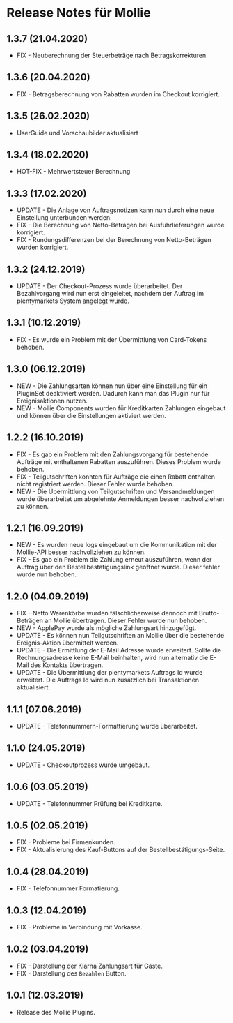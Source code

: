 # Release Notes für Mollie

## 1.3.7 (21.04.2020)

- FIX - Neuberechnung der Steuerbeträge nach Betragskorrekturen. 

## 1.3.6 (20.04.2020)

- FIX - Betragsberechnung von Rabatten wurden im Checkout korrigiert. 

## 1.3.5 (26.02.2020)

- UserGuide und Vorschaubilder aktualisiert

## 1.3.4 (18.02.2020)

- HOT-FIX - Mehrwertsteuer Berechnung

## 1.3.3 (17.02.2020)

- UPDATE - Die Anlage von Auftragsnotizen kann nun durch eine neue Einstellung unterbunden werden.
- FIX - Die Berechnung von Netto-Beträgen bei Ausfuhrlieferungen wurde korrigiert.
- FIX - Rundungsdifferenzen bei der Berechnung von Netto-Beträgen wurden korrigiert.

## 1.3.2 (24.12.2019)

- UPDATE - Der Checkout-Prozess wurde überarbeitet. Der Bezahlvorgang wird nun erst eingeleitet, nachdem der Auftrag im plentymarkets System angelegt wurde.

## 1.3.1 (10.12.2019)

- FIX - Es wurde ein Problem mit der Übermittlung von Card-Tokens behoben.

## 1.3.0 (06.12.2019)

- NEW - Die Zahlungsarten können nun über eine Einstellung für ein PluginSet deaktiviert werden. Dadurch kann man das Plugin nur für Ereignisaktionen nutzen.
- NEW - Mollie Components wurden für Kreditkarten Zahlungen eingebaut und können über die Einstellungen aktiviert werden.


## 1.2.2 (16.10.2019)

- FIX - Es gab ein Problem mit den Zahlungsvorgang für bestehende Aufträge mit enthaltenen Rabatten auszuführen. Dieses Problem wurde behoben.
- FIX - Teilgutschriften konnten für Aufträge die einen Rabatt enthalten nicht registriert werden. Dieser Fehler wurde behoben.
- NEW - Die Übermittlung von Teilgutschriften und Versandmeldungen wurde überarbeitet um abgelehnte Anmeldungen besser nachvollziehen zu können.


## 1.2.1 (16.09.2019)

- NEW - Es wurden neue logs eingebaut um die Kommunikation mit der Mollie-API besser nachvollziehen zu können.
- FIX - Es gab ein Problem die Zahlung erneut auszuführen, wenn der Auftrag über den Bestellbestätigungslink geöffnet wurde. Dieser fehler wurde nun behoben.

## 1.2.0 (04.09.2019)

- FIX - Netto Warenkörbe wurden fälschlicherweise dennoch mit Brutto-Beträgen an Mollie übertragen. Dieser Fehler wurde nun behoben.
- NEW - ApplePay wurde als mögliche Zahlungsart hinzugefügt.
- UPDATE - Es können nun Teilgutschriften an Mollie über die bestehende Ereignis-Aktion übermittelt werden.
- UPDATE - Die Ermittlung der E-Mail Adresse wurde erweitert. Sollte die Rechnungsadresse keine E-Mail beinhalten, wird nun alternativ die E-Mail
des Kontakts übertragen.
- UPDATE - Die Übermittlung der plentymarkets Auftrags Id wurde erweitert. Die Auftrags Id wird nun zusätzlich bei Transaktionen aktualisiert.

## 1.1.1 (07.06.2019)

- UPDATE - Telefonnummern-Formattierung wurde überarbeitet.

## 1.1.0 (24.05.2019)

- UPDATE - Checkoutprozess wurde umgebaut.

## 1.0.6 (03.05.2019)

- UPDATE - Telefonnummer Prüfung bei Kreditkarte.

## 1.0.5 (02.05.2019)

- FIX - Probleme bei Firmenkunden.
- FIX - Aktualisierung des Kauf-Buttons auf der Bestellbestätigungs-Seite.

## 1.0.4 (28.04.2019)

- FIX - Telefonnummer Formatierung.

## 1.0.3 (12.04.2019)

- FIX - Probleme in Verbindung mit Vorkasse.

## 1.0.2 (03.04.2019)

- FIX - Darstellung der Klarna Zahlungsart für Gäste.
- FIX - Darstellung des `Bezahlen` Button.

## 1.0.1  (12.03.2019)

- Release des Mollie Plugins.
